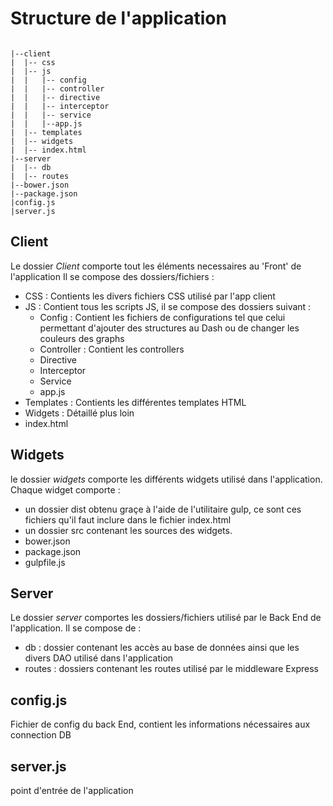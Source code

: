 # Structure de l'application

```

|--client
|  |-- css
|  |-- js
|  |   |-- config
|  |   |-- controller
|  |   |-- directive
|  |   |-- interceptor
|  |   |-- service
|  |   |--app.js
|  |-- templates
|  |-- widgets
|  |-- index.html
|--server
|  |-- db
|  |-- routes
|--bower.json
|--package.json
|config.js
|server.js

```

## Client

Le dossier *Client* comporte tout les éléments necessaires au 'Front' de l'application
Il se compose des dossiers/fichiers : 
- CSS : Contients les divers fichiers CSS utilisé par l'app client
- JS : Contient tous les scripts JS, il se compose des dossiers suivant : 
  - Config : Contient les fichiers de configurations tel que celui permettant d'ajouter des structures au Dash ou de changer les couleurs des graphs
  - Controller : Contient les controllers
  - Directive
  - Interceptor
  - Service
  - app.js 
- Templates : Contients les différentes templates HTML
- Widgets : Détaillé plus loin
- index.html

## Widgets

le dossier *widgets* comporte les différents widgets utilisé dans l'application. Chaque widget comporte  : 
- un dossier dist obtenu graçe à l'aide de l'utilitaire gulp, ce sont ces fichiers qu'il faut inclure dans le fichier index.html
- un dossier src contenant les sources des widgets.
- bower.json 
- package.json
- gulpfile.js

## Server

Le dossier *server* comportes les dossiers/fichiers utilisé par le Back End de l'application. Il se compose de : 
- db : dossier contenant les accès au base de données ainsi que les divers DAO utilisé dans l'application
- routes : dossiers contenant les routes utilisé par le middleware Express

## config.js

Fichier de config du back End, contient les informations nécessaires aux connection DB

## server.js

point d'entrée de l'application

